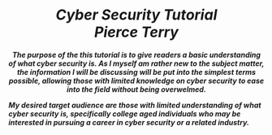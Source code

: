 # <div align="center">***Cyber Security Tutorial <br> **Pierce Terry*****</div>

 **_<p><div align="center">The purpose of the this tutorial is to give readers a basic understanding of what cyber security is. As I myself am rather new to the subject matter, the information I will be discussing will be put into the simplest terms possible, allowing those with limited knowledge on cyber security to ease into the field without being overwelmed.</div></p>_** 
**_<p>My desired target audience are those with limited understanding of what cyber security is, specifically college aged individuals who may be interested in pursuing a career in cyber security or a related industry.</p>_**
